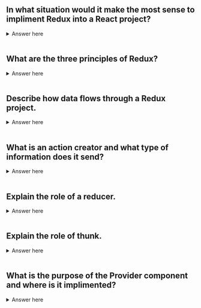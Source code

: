 ## In what situation would it make the most sense to impliment Redux into a React project?
<details>
  <summary>Answer here</summary>
  When managing state of individual components becomes too costly or time-consuming. Using Redux allows you to combine all relevant state information into a store that one can access anywhere in the project. Ideal for large projects.
</details>
<br>

## What are the three principles of Redux?
<details>
  <summary>Answer here</summary>
  -Single source of truth
  -State is read-only
  -Changes are made with pure functions
</details>
<br>

## Describe how data flows through a Redux project.
<details>
  <summary>Answer here</summary>
  -Component triggers action
  -Action sends command to reducer (or model, then reducer)
  -Reducer uses action command to update the store
  -The store update triggers the Provider component to re-render the project
</details>
<br>

## What is an action creator and what type of information does it send?
<details>
  <summary>Answer here</summary>
  Action creators generate objects with a type key that specifies a specfic action be done to the state/store and can also contain information with with the reducer will implement into the store/state.
</details>
<br>

## Explain the role of a reducer.
<details>
  <summary>Answer here</summary>
  Reducers are pure functions that specify how the application's state changes in response to an action. The return the newest version of state.
</details>
<br>

## Explain the role of thunk.
<details>
  <summary>Answer here</summary>
  Thunk is a middleware that make asynchronous actions possible in Redux. Thunk can be utilized to connect a back-end database to a redux store through promises.
</details>
<br>

## What is the purpose of the Provider component and where is it implimented?
<details>
  <summary>Answer here</summary>
  Passes the store into the project making it accessible to the components within. Implimented by wrapping around App
</details>
<br>